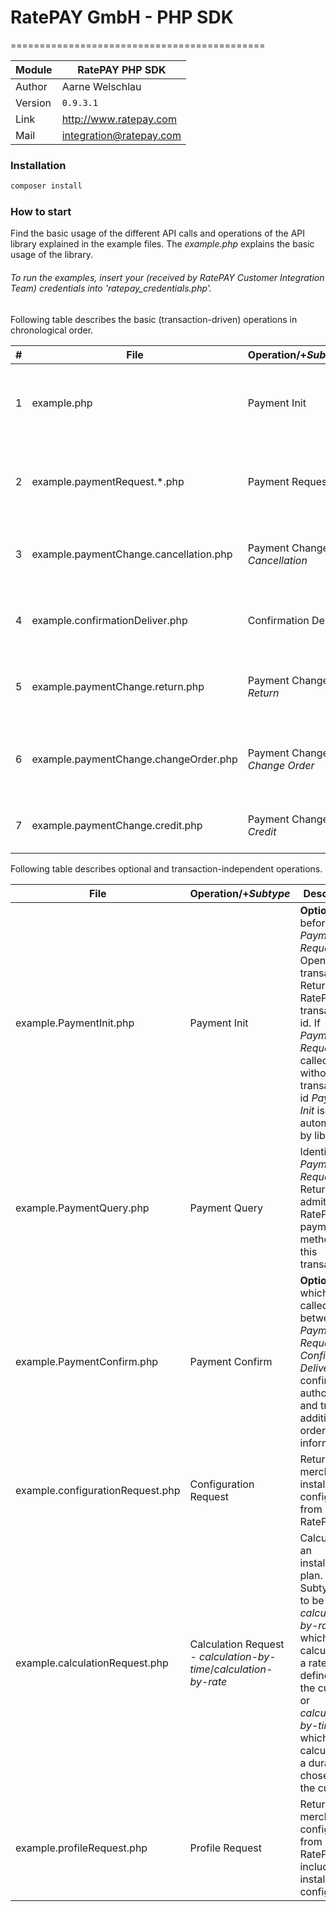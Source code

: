 # RatePAY GmbH - PHP SDK
============================================

|Module | RatePAY PHP SDK
|------|----------
|Author | Aarne Welschlau
|Version | `0.9.3.1`
|Link | http://www.ratepay.com
|Mail | integration@ratepay.com

### Installation
```bash
composer install
```

### How to start

Find the basic usage of the different API calls and operations of the API library explained in the example files. The *example.php* explains the basic usage of the library.
###### To run the examples, insert your (received by RatePAY Customer Integration Team) credentials into 'ratepay_credentials.php'.
Following table describes the basic (transaction-driven) operations in chronological order.

|#|File|Operation/+*Subtype*|Information|Description|
|-|-|-|-|-|
|1|example.php|Payment Init|Head|Shows the basic functionality of the RatePAY library|
|2|example.paymentRequest.*.php|Payment Request|Head, customer, shopping basket, payment|Call for authorization. Different examples for all payment methods|
|3|example.paymentChange.cancellation.php|Payment Change - *Cancellation*|Head, shopping basket|Informs RatePAY of a cancelled basket or article|
|4|example.confirmationDeliver.php|Confirmation Deliver|Head, shopping basket|Informs RatePAY of a shipped basket or article|
|5|example.paymentChange.return.php|Payment Change - *Return*|Head, shopping basket|Informs RatePAY of a returned basket or article|
|6|example.paymentChange.changeOrder.php|Payment Change - *Change Order*|Head, shopping basket|Informs RatePAY of a totally changed shopping basket|
|7|example.paymentChange.credit.php|Payment Change - *Credit*|Head, shopping basket|Informs RatePAY of a subsequent refund or fee|

Following table describes optional and transaction-independent operations.

|File|Operation/+*Subtype*|Description|
|-|-|-|
|example.PaymentInit.php|Payment Init|**Optional** call before *Payment Request*. Opens new transaction. Returns RatePAY transaction id. If *Payment Request* is called without transaction id *Payment Init* is called automatically by library|
|example.PaymentQuery.php|Payment Query|Identical to *Payment Request*. Returns all admitted RatePAY payment methods for this transaction|
|example.PaymentConfirm.php|Payment Confirm|**Optional** call which is called between *Payment Request* and *Confirmation Deliver* to confirm authorization and transmit additional order information|
|example.configurationRequest.php|Configuration Request|Returns the merchant installment configuration from RatePAY|
|example.calculationRequest.php|Calculation Request - *calculation-by-time*/*calculation-by-rate*|Calculates an installment plan. Subtype has to be *calculation-by-rate* which calculates by a rate defined by the customer or *calculation-by-time* which calculates by a duration chosen by the customer|
|example.profileRequest.php|Profile Request|Returns the merchant configuration from RatePAY, includes the installment configuration|
